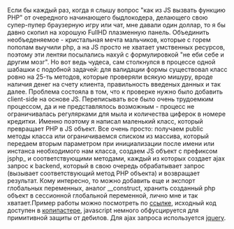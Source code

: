 Если бы каждый раз, когда я слышу вопрос "как из JS вызвать функцию PHP" от очередного начинающего быдлокодера, делающего свою супер-пупер браузерную игру или чат, мне давали один доллар, то я бы давно скопил на хорошую FullHD плазменную панель. Объединить необъеденяемое - кристальная мечта мальчиков, которые с горем пополам выучили php, а на JS просто не хватает умственных ресурсов, поэтому эти лентяи посылались нахуй с формулировкой "не еби себе и другим мозг". Но вот ведь чудеса, сам столкнулся в процессе одной шабашки с подобной задачей: для валидации формы существовал класс ровно на 25-ть методов, которые проверяли всякую мишуру, вроде наличия денег на счету клиента, правильность введеных данных и так далее. Проблема состояла в том, что к проверке нужно было добавить client-side на основе JS. Переписывать все было очень трудоемким процессом, да и не представлялось возможным - процесс не ограничивалась регулярками для мыла и количества циферок в номере кредитки. Именно поэтому я написал маленький класс, который превращает PHP в JS объект. Все очень просто: получаем public методы класса или ограничиваемся списком из массива, который передаем вторым параметром при инициализации после имени или инстанса необходимого нам класса, создаем JS объект с префиксом jsphp_ и соответствующими методами, каждый из которых создает ajax запрос к backend, который в свою очередь обрабатывает запрос (вызывает соответствующий метод PHP объекта) и возвращает результат. Кому интересно, то можно добавить еще и экспорт глобальных переменных, аналог __construct, хранить созданный php объект в сессионной глобальной переменной, лично мне и так хватает.Пример работы можно посмотреть по <a href="/media/etc/PHP/phpjs.php">ссылке</a>, исходный код доступен в <a href="/media/copypaste/phpjs.php">копипастере</a>, javascript немного обфусцируется для примитивной защиты от дебилов. Для ajax запроса используется <a href="/blog/132.html">jquery</a>.